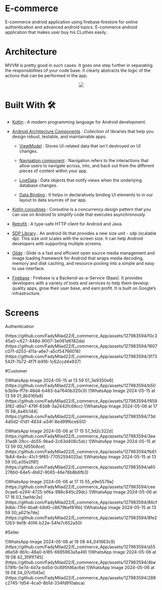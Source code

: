 # E-commerce
E-commerce android application using firebase firestore for online authentication and advanced android topics. E-commerce android application that makes user buy his CLothes easily .

# Architecture 
MVVM is pretty good in such cases. It goes one step further in separating the responsibilities of your code base. It clearly abstracts the logic of the actions that can be performed in the app.
<br>
<center>
    <img src ="https://miro.medium.com/max/700/1*MXv4R6lpYZPVWFoUeaXbjg.png" >
</center>

# Built With 🛠

* [Kotlin](https://kotlinlang.org/) : A modern programming language for Android development. <br>
* [Android Architecture Components](https://developer.android.com/topic/architecture) :  Collection of libraries that help you design robust, testable, and maintainable apps.
  - [ViewModel](https://developer.android.com/topic/libraries/architecture/viewmodel) : Stores UI-related data that isn't destroyed on UI changes.<br>
  - [Navigation component](https://developer.android.com/guide/navigation) : Navigation refers to the interactions that allow users to navigate across, into, and back out from the different pieces of content within your app. <br>
  
  - [LiveData](https://developer.android.com/topic/libraries/architecture/livedata) : Data objects that notify views when the underlying database changes.<br>
  - [Data Binding](https://developer.android.com/topic/libraries/architecture/livedata) : It helps in declaratively binding UI elements to in our layout to data sources of our app.<br>

* [Kotlin coroutines](https://developer.android.com/kotlin/coroutines) : Coroutine is a concurrency design pattern that you can use on Android to simplify code that executes asynchronously. <br>
* [Retrofit](https://square.github.io/retrofit/) : A type-safe HTTP client for Android and Java. <br>
* [SDP Library](https://github.com/intuit/sdp) : An android lib that provides a new size unit - sdp (scalable dp). This size unit scales with the screen size. It can help Android developers with supporting multiple screens. <br>
* [Glide](https://github.com/bumptech/glide) : Glide is a fast and efficient open source media management and image loading framework for Android that wraps media decoding, memory and disk caching, and resource pooling into a simple and easy to use interface. <br>

* [Firebase](https://firebase.google.com/) : Firebase is a Backend-as-a-Service (Baas). It provides developers with a variety of tools and services to help them develop quality apps, grow their user base, and earn profit. It is built on Google’s infrastructure. <br>

# Screens
Authentication
<p float="left">
(https://github.com/FadyMilad22/E_commerce_App/assets/127983594/f0c345a0-c627-448d-9007-3e061d6182da)
(https://github.com/FadyMilad22/E_commerce_App/assets/127983594/1607c07f-d253-411a-a6e7-a5cf54766016)
(https://github.com/FadyMilad22/E_commerce_App/assets/127983594/3f73542f-7b72-4f7f-b916-1c62ccd4e937)
</p>
#Customer
<p float="left">
![WhatsApp Image 2024-05-15 at 13 59 01_3e9350e6](https://github.com/FadyMilad22/E_commerce_App/assets/127983594/b50b3b9a-ff7d-48d4-b483-ba7640b320c0)
![WhatsApp Image 2024-05-15 at 13 59 01_8b516fa8](https://github.com/FadyMilad22/E_commerce_App/assets/127983594/f8593f82-d9a7-479f-83d8-3a2442fc68cc)
![WhatsApp Image 2024-05-06 at 17 15 58_4a4fc144](https://github.com/FadyMilad22/E_commerce_App/assets/127983594/73d4d0d2-01d1-4834-a34f-8ed99fbceb50)
</p>
<p float="left">
![WhatsApp Image 2024-05-06 at 17 15 57_3d2c322d](https://github.com/FadyMilad22/E_commerce_App/assets/127983594/3ee31ad8-28cc-4b55-9bad-2c63d408c5dc)
![WhatsApp Image 2024-05-15 at 13 59 00_fd55b8ce](https://github.com/FadyMilad22/E_commerce_App/assets/127983594/fb611b84-6e4c-41c1-9f65-77052594025a)
![WhatsApp Image 2024-05-15 at 13 59 00_e05e2f8f](https://github.com/FadyMilad22/E_commerce_App/assets/127983594/a65276b0-64e5-4b62-9065-46e76b8b6fb3)
</p>
<p float="left">
![WhatsApp Image 2024-05-06 at 17 15 55_e9e5579a](https://github.com/FadyMilad22/E_commerce_App/assets/127983594/cee0cae6-e294-4725-bf6a-986c845c29dc)
![WhatsApp Image 2024-05-06 at 17 16 03_faefdc2e](https://github.com/FadyMilad22/E_commerce_App/assets/127983594/86cf9dbb-71fd-4ba6-b9d0-c8679bef816b)
![WhatsApp Image 2024-05-15 at 13 59 00_a621e7de](https://github.com/FadyMilad22/E_commerce_App/assets/127983594/8fe21263-9ef8-40f4-b22e-54fe7c652a50)

</p>
#Seller
<p float="left">
![WhatsApp Image 2024-05-06 at 19 08 44_041663c9](https://github.com/FadyMilad22/E_commerce_App/assets/127983594/a55d6e58-8b1c-48a0-b185-6695963a5a49)
![WhatsApp Image 2024-05-06 at 19 08 42_3f91f745](https://github.com/FadyMilad22/E_commerce_App/assets/127983594/4be578fb-5e7d-4d7a-bd5d-0c895fd6ac6e)
![WhatsApp Image 2024-05-06 at 19 08 34_07cf045e](https://github.com/FadyMilad22/E_commerce_App/assets/127983594/288c2745-1d54-4ca0-8b1d-334fd910abca)
</p>




